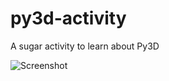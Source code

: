 # py3d-activity
A sugar activity to learn about Py3D

![Screenshot](https://s29.postimg.org/cuolqxp3b/Captura_de_pantalla_de_2017_01_20_19_07_41.png)
